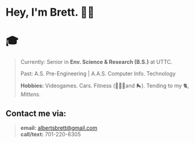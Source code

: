 
# Hey, I'm **Brett**. ✌🏼

# 🎓
> Currently: Senior in **Env. Science & Research (B.S.)** at UTTC.
> 
> Past: A.S. Pre-Engineering | A.A.S. Computer Info. Technology
> 
> **Hobbies:** Videogames. Cars. Fitness (🏋🏼‍♂️and 🛼). Tending to my 🐈, *Mittens*. 
> 


## **Contact me via:**
> **email:** albertsbrett@gmail.com  
  **call/text:** 701-220-6305  
